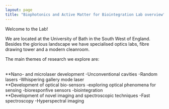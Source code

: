 ```yaml
---
layout: page
title: "Biophotonics and Active Matter for Biointegration Lab overview"
---
```


Welcome to the Lab!

We are located at the University of Bath in the South West of England. Besides the glorious landscape we have specialised optics labs, fibre drawing tower and a modern cleanroom. 

The main themes of research we explore are: 

 <br> 
**Nano- and microlaser development
-Unconventional cavities
-Random lasers 
-Whispering gallery mode laser 
 <br> 
**Development of optical bio-sensors
-exploring optical phenomena for sensing
-bioresponfive sensors
-biointegration
 <br> 
**Development of novel imaging and spectroscopic techniques
-Fast spectroscopy
-Hyperspectral imaging 
